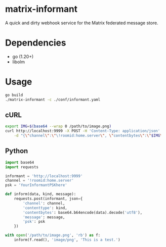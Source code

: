 matrix-informant
================

A quick and dirty webhook service for the Matrix federated message store.

# Dependencies

- go (1.20+)
- libolm

# Usage

```bash
go build
./matrix-informant -c ./conf/informant.yaml
```

## cURL

```bash
export IMG=$(base64 --wrap 0 /path/to/image.png)
curl http://localhost:9999 -X POST -H 'Content-Type: application/json' \
    -d "{\"channel\":\"\!roomid:home.server\", \"contentbytes\":\"$IMG\", \"contenttype\": \"image/png\", \"message\":\"This is a test.\", \"psk\": \"YourInformantPSKhere\"}"
```

## Python

```python
import base64
import requests

informant = 'http://localhost:9999'
channel = '!roomid:home.server'
psk = 'YourInformantPSKhere'

def inform(data, kind, message):
    requests.post(informant, json={
        'channel': channel,
        'contenttype': kind,
        'contentbytes': base64.b64encode(data).decode('utf8'),
        'message': message,
        'psk': psk
    })

with open('/path/to/image.png', 'rb') as f:
    inform(f.read(), 'image/png', 'This is a test.')
```